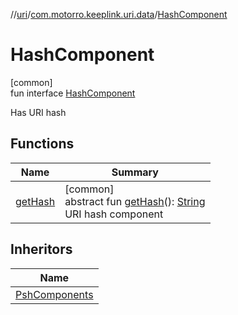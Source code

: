 //[uri](../../../index.md)/[com.motorro.keeplink.uri.data](../index.md)/[HashComponent](index.md)

# HashComponent

[common]\
fun interface [HashComponent](index.md)

Has URI hash

## Functions

| Name | Summary |
|---|---|
| [getHash](get-hash.md) | [common]<br>abstract fun [getHash](get-hash.md)(): [String](https://kotlinlang.org/api/latest/jvm/stdlib/kotlin/-string/index.html)<br>URI hash component |

## Inheritors

| Name |
|---|
| [PshComponents](../-psh-components/index.md) |
